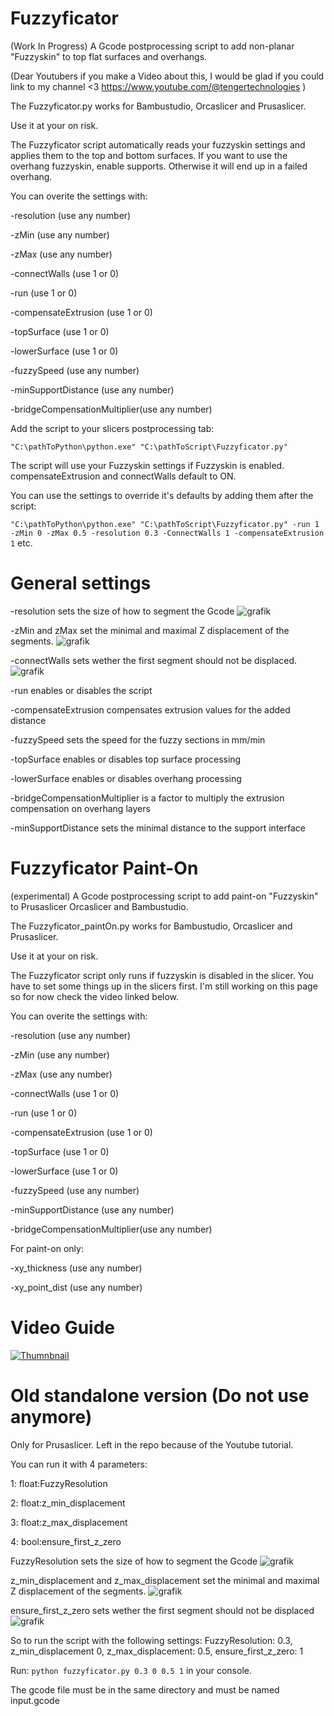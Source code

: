 # Fuzzyficator
(Work In Progress) A Gcode postprocessing script to add non-planar "Fuzzyskin" to top flat surfaces and overhangs.

(Dear Youtubers if you make a Video about this, I would be glad if you could link to my channel <3 https://www.youtube.com/@tengertechnologies ) 

The Fuzzyficator.py works for Bambustudio, Orcaslicer and Prusaslicer. 

Use it at your on risk.

The Fuzzyficator script automatically reads your fuzzyskin settings and applies them to the top and bottom surfaces. 
If you want to use the overhang fuzzyskin, enable supports. Otherwise it will end up in a failed overhang.

You can overite the settings with:

-resolution (use any number)

-zMin (use any number)

-zMax (use any number)

-connectWalls (use 1 or 0)

-run (use 1 or 0)

-compensateExtrusion (use 1 or 0)

-topSurface (use 1 or 0)

-lowerSurface (use 1 or 0)

-fuzzySpeed (use any number)

-minSupportDistance (use any number)

-bridgeCompensationMultiplier(use any number)



Add the script to your slicers postprocessing tab:

`"C:\pathToPython\python.exe" "C:\pathToScript\Fuzzyficator.py"`


The script will use your Fuzzyskin settings if Fuzzyskin is enabled. compensateExtrusion and connectWalls default to ON.

You can use the settings to override it's defaults by adding them after the script:

`"C:\pathToPython\python.exe" "C:\pathToScript\Fuzzyficator.py" -run 1 -zMin 0 -zMax 0.5 -resolution 0.3 -ConnectWalls 1 -compensateExtrusion 1` etc.



# General settings

-resolution sets the size of how to segment the Gcode
![grafik](https://github.com/user-attachments/assets/ec9a2832-ebee-4b15-a821-e848d71073ec)

-zMin and zMax set the minimal and maximal Z displacement of the segments.
![grafik](https://github.com/user-attachments/assets/0e9c0c30-0c61-4df0-ae76-dbe2a4c6e381)

-connectWalls sets wether the first segment should not be displaced. 
![grafik](https://github.com/user-attachments/assets/a2874fcf-e2fa-4440-a6c1-b58d4f6bc080)

-run enables or disables the script

-compensateExtrusion compensates extrusion values for the added distance 

-fuzzySpeed sets the speed for the fuzzy sections in mm/min

-topSurface enables or disables top surface processing

-lowerSurface enables or disables overhang processing 

-bridgeCompensationMultiplier is a factor to multiply the extrusion compensation on overhang layers

-minSupportDistance sets the minimal distance to the support interface 


# Fuzzyficator Paint-On

(experimental) A Gcode postprocessing script to add paint-on "Fuzzyskin" to Prusaslicer Orcaslicer and Bambustudio.



The Fuzzyficator_paintOn.py works for Bambustudio, Orcaslicer and Prusaslicer. 

Use it at your on risk.

The Fuzzyficator script only runs if fuzzyskin is disabled in the slicer. 
You have to set some things up in the slicers first. I'm still working on this page so for now check the video linked below. 

You can overite the settings with:

-resolution (use any number)

-zMin (use any number)

-zMax (use any number)

-connectWalls (use 1 or 0)

-run (use 1 or 0)

-compensateExtrusion (use 1 or 0)

-topSurface (use 1 or 0)

-lowerSurface (use 1 or 0)

-fuzzySpeed (use any number)

-minSupportDistance (use any number)

-bridgeCompensationMultiplier(use any number)


For paint-on only:

-xy_thickness (use any number)

-xy_point_dist (use any number)





# Video Guide



[![Thumnbnail](http://img.youtube.com/vi/cNkHfydnUCI/0.jpg)](http://www.youtube.com/watch?v=cNkHfydnUCI)





# Old standalone version (Do not use anymore)

Only for Prusaslicer. Left in the repo because of the Youtube tutorial. 

You can run it with 4 parameters:

1: float:FuzzyResolution

2: float:z_min_displacement

3: float:z_max_displacement

4: bool:ensure_first_z_zero

FuzzyResolution sets the size of how to segment the Gcode
![grafik](https://github.com/user-attachments/assets/ec9a2832-ebee-4b15-a821-e848d71073ec)

z_min_displacement and z_max_displacement set the minimal and maximal Z displacement of the segments.
![grafik](https://github.com/user-attachments/assets/0e9c0c30-0c61-4df0-ae76-dbe2a4c6e381)

ensure_first_z_zero sets wether the first segment should not be displaced
![grafik](https://github.com/user-attachments/assets/a2874fcf-e2fa-4440-a6c1-b58d4f6bc080)

So to run the script with the following settings: FuzzyResolution: 0.3, z_min_displacement 0, z_max_displacement: 0.5, ensure_first_z_zero: 1

Run: `python fuzzyficator.py 0.3 0 0.5 1` in your console.

The gcode file must be in the same directory and must be named input.gcode
